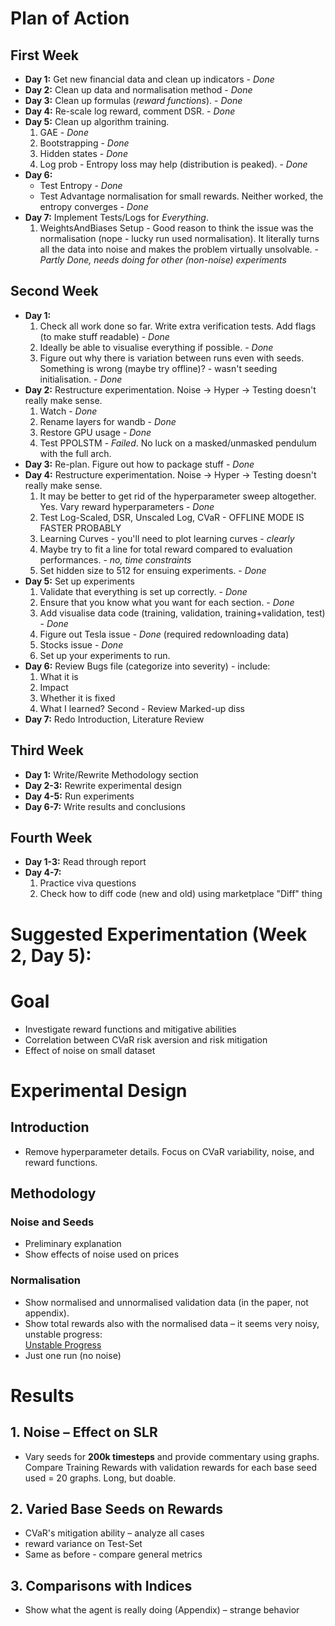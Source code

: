 # Plan of Action

## First Week

- **Day 1:** Get new financial data and clean up indicators - _Done_
- **Day 2:** Clean up data and normalisation method - _Done_
- **Day 3:** Clean up formulas (_reward functions_). - _Done_
- **Day 4:** Re-scale log reward, comment DSR. - _Done_
- **Day 5:** Clean up algorithm training.
  1. GAE - _Done_
  2. Bootstrapping - _Done_
  3. Hidden states - _Done_
  4. Log prob - Entropy loss may help (distribution is peaked). - _Done_
- **Day 6:**
  - Test Entropy - _Done_
  - Test Advantage normalisation for small rewards. Neither worked, the entropy converges - _Done_
- **Day 7:** Implement Tests/Logs for _Everything_.
  1. WeightsAndBiases Setup - Good reason to think the issue was the normalisation (nope - lucky run used normalisation). It literally turns all the data into noise and makes the problem virtually unsolvable. - _Partly Done, needs doing for other (non-noise) experiments_

## Second Week

- **Day 1:**
  1. Check all work done so far. Write extra verification tests. Add flags (to make stuff readable) - _Done_
  2. Ideally be able to visualise everything if possible. - _Done_
  3. Figure out why there is variation between runs even with seeds. Something is wrong (maybe try offline)? - wasn't seeding initialisation. - _Done_
- **Day 2:** Restructure experimentation. Noise -> Hyper -> Testing doesn't really make sense.
  1. Watch - _Done_
  2. Rename layers for wandb - _Done_
  3. Restore GPU usage - _Done_
  4. Test PPOLSTM - _Failed_. No luck on a masked/unmasked pendulum with the full arch.
- **Day 3:** Re-plan. Figure out how to package stuff - _Done_
- **Day 4:** Restructure experimentation. Noise -> Hyper -> Testing doesn't really make sense.
  1. It may be better to get rid of the hyperparameter sweep altogether. Yes. Vary reward hyperparameters - _Done_
  2. Test Log-Scaled, DSR, Unscaled Log, CVaR - OFFLINE MODE IS FASTER PROBABLY
  3. Learning Curves - you'll need to plot learning curves - _clearly_
  4. Maybe try to fit a line for total reward compared to evaluation performances. - _no, time constraints_
  5. Set hidden size to 512 for ensuing experiments. - _Done_
- **Day 5:** Set up experiments
  1. Validate that everything is set up correctly. - _Done_
  2. Ensure that you know what you want for each section. - _Done_
  3. Add visualise data code (training, validation, training+validation, test) - _Done_
  4. Figure out Tesla issue - _Done_ (required redownloading data)
  5. Stocks issue - _Done_
  6. Set up your experiments to run.
- **Day 6:** Review Bugs file (categorize into severity) - include:
  1. What it is
  2. Impact
  3. Whether it is fixed
  4. What I learned?
     Second - Review Marked-up diss
- **Day 7:** Redo Introduction, Literature Review

## Third Week

- **Day 1:** Write/Rewrite Methodology section
- **Day 2-3:** Rewrite experimental design
- **Day 4-5:** Run experiments
- **Day 6-7:** Write results and conclusions

## Fourth Week

- **Day 1-3:** Read through report
- **Day 4-7:**
  1. Practice viva questions
  2. Check how to diff code (new and old) using marketplace "Diff" thing

# Suggested Experimentation (Week 2, Day 5):

# Goal

- Investigate reward functions and mitigative abilities
- Correlation between CVaR risk aversion and risk mitigation
- Effect of noise on small dataset

# Experimental Design

## Introduction

- Remove hyperparameter details. Focus on CVaR variability, noise, and reward functions.

## Methodology

### Noise and Seeds

- Preliminary explanation
- Show effects of noise used on prices

### Normalisation

- Show normalised and unnormalised validation data (in the paper, not appendix).
- Show total rewards also with the normalised data – it seems very noisy, unstable progress:  
  [Unstable Progress](https://wandb.ai/richardpogoson-none/RL-Portfolio-Management/runs/ihukwg4t?nw=nwuserrichardpogoson)
- Just one run (no noise)

# Results

## 1. Noise – Effect on SLR

- Vary seeds for **200k timesteps** and provide commentary using graphs. Compare Training Rewards with validation rewards for each base seed used = 20 graphs. Long, but doable.

## 2. Varied Base Seeds on Rewards

- CVaR's mitigation ability – analyze all cases
- reward variance on Test-Set
- Same as before - compare general metrics

## 3. Comparisons with Indices

- Show what the agent is really doing (Appendix) – strange behavior
